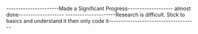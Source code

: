 ----------------------Made a Significant Progress------------------- almost done-------------------
---------------------Research is difficult. Stick to basics and understand it then only code it-------------------------------------
